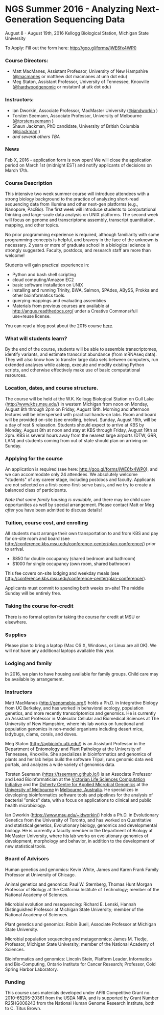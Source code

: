 # NGS Summer 2016 - Analyzing Next-Generation Sequencing Data

August 8 - August 19th, 2016
Kellogg Biological Station, Michigan State University

To Apply: Fill out the form here: http://goo.gl/forms/jWE6fx4WP0

### Course Directors:
* Matt MacManes, Assistant Professor, University of New Hampshire ([@macmanes](https://twitter.com/macmanes) or matthew dot macmanes at unh dot edu)
* Meg Staton, Assistant Professor, University of Tennessee, Knoxville ([@hardwoodgenomic](https://twitter.com/hardwoodgenomic) or mstaton1 at utk dot edu)

### Instructors: 
* Ian Dworkin, Associate Professor, MacMaster University ([@iandworkin](https://twitter.com/iandworkin) )
* Torsten Seemann, Associate Professor, University of Melbourne ([@torstenseemann](https://twitter.com/torstenseemann) )
* Shaun Jackman, PhD candidate, University of British Columbia  ([@sjackman](https://twitter.com/sjackman) )
* _and several others TBA_

###  News
Feb X, 2016 - application form is now open! We will close the application period on March 1st (midnight EST) and notify applicants of decisions on March 17th.


### Course Description
This intensive two week summer course will introduce attendees with a strong biology background to the practice of analyzing short-read sequencing data from Illumina and other next-gen platforms (e.g., Nanopore, PacBio). The first week will introduce students to computational thinking and large-scale data analysis on UNIX platforms. The second week will focus on genome and transcriptome assembly, transcript quantitation, mapping, and other topics.

No prior programming experience is required, although familiarity with some programming concepts is helpful, and bravery in the face of the unknown is necessary. 2 years or more of graduate school in a biological science is strongly suggested. Faculty, postdocs, and research staff are more than welcome!

Students will gain practical experience in:

- Python and bash shell scripting
- cloud computing/Amazon EC2
- basic software installation on UNIX
- installing and running Trinity, BWA, Salmon, SPAdes, ABySS, Prokka and other bioinformatics tools.
- querying mappings and evaluating assemblies
- Materials from previous courses are available at http://angus.readthedocs.org/ under a Creative Commons/full use+reuse license.

You can read a blog post about the 2015 course [here](http://ivory.idyll.org/blog/tag/ngs-course.html).

### What will students learn?
By the end of the course, students will be able to assemble transcriptomes, identify variants, and estimate transcript abundance (from mRNAseq data). They will also know how to transfer large data sets between computers, run extended analyses while asleep, execute and modify existing Python scripts, and otherwise effectively make use of basic computational resources.

### Location, dates, and course structure.
The course will be held at the W.K. Kellogg Biological Station on Gull Lake (http://www.kbs.msu.edu/) in western Michigan from noon on Monday, August 8th through 2pm on Friday, August 19th. Morning and afternoon lectures will be interspersed with practical hands-on labs. Room and board will be provided on-site (see enrolling, below). Sunday, August 16th, will be a day of rest & relaxation. Students should expect to arrive at KBS by Monday, August 8th at noon and stay at KBS through Friday, August 19th at 2pm. KBS is several hours away from the nearest large airports (DTW, GRR, LAN) and students coming from out of state should plan on arriving on Sunday.

### Applying for the course
An application is required (see here: http://goo.gl/forms/jWE6fx4WP0), and we can accommodate only 24 attendees. We absolutely welcome "students" of any career stage, including postdocs and faculty. Applicants are not selected on a first-come-first-serve basis, and we try to create a balanced class of participants.

*Note that some family housing is available*, and there may be child care opportunities as well by special arrangement. Please contact Matt or Meg _after_ you have been admitted to discuss details!

### Tuition, course cost, and enrolling
All students must arrange their own transportation to and from KBS and pay for on-site room and board (see http://conference.kbs.msu.edu/conference-center/plan-conference/) prior to arrival.

* $850 for double occupancy (shared bedroom and bathroom)
* $1000 for single occupancy (own room, shared bathroom)

This fee covers on-site lodging and weekday meals (see http://conference.kbs.msu.edu/conference-center/plan-conference/).

Applicants must commit to spending both weeks on-site! The middle Sunday will be entirely free.

### Taking the course for-credit
There is no formal option for taking the course for credit at MSU or elsewhere.

### Supplies
Please plan to bring a laptop (Mac OS X, Windows, or Linux are all OK). We will not have any additional laptops available this year.

### Lodging and family
In 2016, we plan to have housing available for family groups. Child care may be available by arrangement.

### Instructors
Matt MacManes (http://genomebio.org/) holds a Ph.D. in Integrative Biology from UC Berkeley, and has worked in behavioral ecology, population genetics, and more recently transcriptomics and genomics. He is currently an Assistant Professor in Molecular Cellular and Biomedical Sciences at The University of New Hampshire, where his lab works on functional and population genomics in non-model organisms including desert mice, ladybugs, clams, corals, and doves.

Meg Staton (http://agbioinfo.utk.edu/) is an Assistant Professor in the Department of Entomology and Plant Pathology at the University of Tennessee, Knoxville. She specializes in bioinformatics and genomics of plants and her lab helps build the software Tripal, runs genomic data web portals, and analyzes a wide variety of genomics data.

Torsten Seemann (https://tseemann.github.io/) is an Associate Professor and Lead Bioinformatician at the 
[Victorian Life Sciences Computation Initiative](http://www.vlsci.org.au) and the
[Doherty Centre for Applied Microbial Genomics](http://microbial-genomics.mdhs.unimelb.edu.au/) at the
[University of Melbourne](http://www.unimelb.edu.au/) in 
[Melbourne, Australia](https://en.wikipedia.org/wiki/Melbourne).
He specializes in developing bioinformatics software tools and pipelines for the analysis of bacterial "omics" data, 
with a focus on applications to clinical and public health microbiology.

Ian Dworkin (https://www.msu.edu/~idworkin/) holds a Ph.D. in Evolutionary Genetics from the University of Toronto, and has worked on Quantitative and statistical genetics, Evolutionary biology, genomics and developmental biology. He is currently a faculty member in the Department of Biology at McMaster University, where his lab works on evolutionary genomics of development, morphology and behavior, in addition to the development of new statistical tools.

### Board of Advisors
Human genetics and genomics: Kevin White, James and Karen Frank Family Professor at University of Chicago.

Animal genetics and genomics: Paul W. Sternberg, Thomas Hunt Morgan Professor of Biology at the California Institute of Technology; member of the National Academy of Sciences.

Microbial evolution and resequencing: Richard E. Lenski, Hannah Distinguished Professor at Michigan State University; member of the National Academy of Sciences.

Plant genetics and genomics: Robin Buell, Associate Professor at Michigan State University.

Microbial population sequencing and metagenomics: James M. Tiedje,
Professor, Michigan State University; member of the National Academy of Sciences.

Bioinformatics and genomics: Lincoln Stein, Platform Leader, Informatics and Bio-Computing, Ontario Institute for Cancer Research; Professor, Cold Spring Harbor Laboratory.

### Funding
This course uses materials developed under AFRI Competitive Grant no. 2010-65205-20361 from the USDA NIFA, and is supported by Grant Number R25HG006243 from the National Human Genome Research Institute, both to C. Titus Brown.
